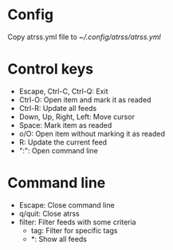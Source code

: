 
# Config

Copy atrss.yml file to  *~/.config/atrss/atrss.yml* 

# Control keys
  - Escape, Ctrl-C, Ctrl-Q: Exit
  - Ctrl-O: Open item and mark it as readed
  - Ctrl-R: Update all feeds
  - Down, Up, Right, Left: Move cursor
  - Space: Mark item as readed
  - o/O: Open item without marking it as readed
  - R: Update the current feed
  - ":": Open command line

# Command line
  - Escape: Close command line
  - q/quit: Close atrss
  - filter: Filter feeds with some criteria
    - tag: Filter for specific tags
    - *: Show all feeds
